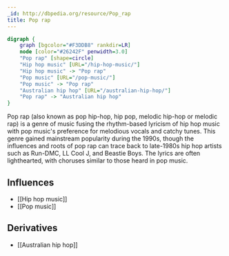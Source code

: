 ```yaml
---
_id: http://dbpedia.org/resource/Pop_rap
title: Pop rap
---
```


```dot
digraph {
	graph [bgcolor="#F3DDB8" rankdir=LR]
	node [color="#26242F" penwidth=3.0]
	"Pop rap" [shape=circle]
	"Hip hop music" [URL="/hip-hop-music/"]
	"Hip hop music" -> "Pop rap"
	"Pop music" [URL="/pop-music/"]
	"Pop music" -> "Pop rap"
	"Australian hip hop" [URL="/australian-hip-hop/"]
	"Pop rap" -> "Australian hip hop"
}
```

Pop rap (also known as pop hip-hop, hip pop, melodic hip-hop or melodic rap) is a genre of music fusing the rhythm-based lyricism of hip hop music with pop music's preference for melodious vocals and catchy tunes. This genre gained mainstream popularity during the 1990s, though the influences and roots of pop rap can trace back to late-1980s hip hop artists such as Run-DMC, LL Cool J, and Beastie Boys. The lyrics are often lighthearted, with choruses similar to those heard in pop music.

## Influences

- [[Hip hop music]]
- [[Pop music]]

## Derivatives

- [[Australian hip hop]]
